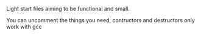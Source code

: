 Light start files aiming to be functional and small.

You can uncomment the things you need, contructors and destructors only work with gcc